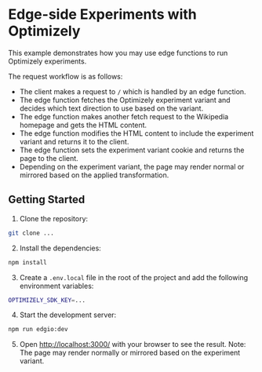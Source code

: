 # Edge-side Experiments with Optimizely

This example demonstrates how you may use edge functions to run Optimizely experiments.

The request workflow is as follows:

- The client makes a request to `/` which is handled by an edge function.
- The edge function fetches the Optimizely experiment variant and decides which text direction to use based on the variant.
- The edge function makes another fetch request to the Wikipedia homepage and gets the HTML content.
- The edge function modifies the HTML content to include the experiment variant and returns it to the client.
- The edge function sets the experiment variant cookie and returns the page to the client.
- Depending on the experiment variant, the page may render normal or mirrored based on the applied transformation.

## Getting Started

1. Clone the repository:

```bash
git clone ...
```

2. Install the dependencies:

```bash
npm install
```

3. Create a `.env.local` file in the root of the project and add the following environment variables:

```bash
OPTIMIZELY_SDK_KEY=...
```

4. Start the development server:

```bash
npm run edgio:dev
```

5. Open [http://localhost:3000/](http://localhost:3000/) with your browser to see the result. Note: The page may render normally or mirrored based on the experiment variant.
